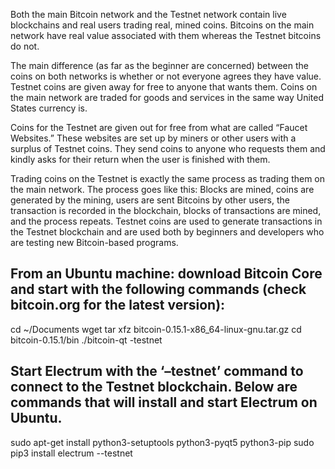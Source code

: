 Both the main Bitcoin network and the Testnet network contain live blockchains and real users trading real, mined coins. 
Bitcoins on the main network have real value associated with them whereas the Testnet bitcoins do not.

The main difference (as far as the beginner are concerned) between the coins on both networks is whether or not everyone agrees they have value.  
Testnet coins are given away for free to anyone that wants them. Coins on the main network are traded for goods and services in the same way United States currency is.

Coins for the Testnet are given out for free from what are called “Faucet Websites.” These websites are set up by miners or other users with a surplus of Testnet coins. 
They send coins to anyone who requests them and kindly asks for their return when the user is finished with them.

Trading coins on the Testnet is exactly the same process as trading them on the main network. The process goes like this: Blocks are mined, coins are generated by the mining, users are sent Bitcoins by other users, the transaction 
is recorded in the blockchain, blocks of transactions are mined, and the process repeats. 
Testnet coins are used to generate transactions in the Testnet blockchain and are used both by beginners and developers who are testing new Bitcoin-based programs.

## From an Ubuntu machine: download Bitcoin Core and start with the following commands (check bitcoin.org for the latest version):
cd ~/Documents
 wget 
tar xfz bitcoin-0.15.1-x86_64-linux-gnu.tar.gz
cd bitcoin-0.15.1/bin
./bitcoin-qt -testnet


## Start Electrum with the ‘–testnet’ command to connect to the Testnet blockchain.  Below are commands that will install and start Electrum on Ubuntu.
sudo apt-get install python3-setuptools python3-pyqt5 python3-pip
 sudo pip3 install 
 electrum --testnet

 
